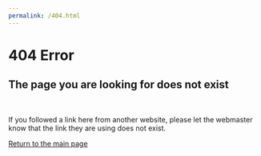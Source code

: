 ```yaml
---
permalink: /404.html
---
```


<p align="center">

<h1>404 Error</h1> 
<h2>The page you are looking for does not exist</h2>

<br>

If you followed a link here from another website, please let the webmaster know that the link they are using does not exist.

<p>

<a href="https://aviperl.com/">Return to the main page</a>

</p>

</p>
